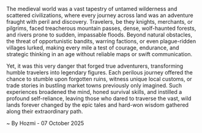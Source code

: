 
The medieval world was a vast tapestry of untamed wilderness and scattered civilizations, where every journey across land was an adventure fraught with peril and discovery. Travelers, be they knights, merchants, or pilgrims, faced treacherous mountain passes, dense, wolf-haunted forests, and rivers prone to sudden, impassable floods. Beyond natural obstacles, the threat of opportunistic bandits, warring factions, or even plague-ridden villages lurked, making every mile a test of courage, endurance, and strategic thinking in an age without reliable maps or swift communication.

Yet, it was this very danger that forged true adventurers, transforming humble travelers into legendary figures. Each perilous journey offered the chance to stumble upon forgotten ruins, witness unique local customs, or trade stories in bustling market towns previously only imagined. Such experiences broadened the mind, honed survival skills, and instilled a profound self-reliance, leaving those who dared to traverse the vast, wild lands forever changed by the epic tales and hard-won wisdom gathered along their extraordinary path.

~ By Hozmi - 07 October 2025
